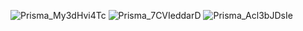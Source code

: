 ![Prisma_My3dHvi4Tc](https://github.com/LeviSgorlon/UselessCubeGame/assets/31070124/64cac34d-5879-452b-a484-17fe1ab37967)
![Prisma_7CVIeddarD](https://github.com/LeviSgorlon/UselessCubeGame/assets/31070124/464626bd-b6ba-4dba-bdf5-72f5a21e4544)
![Prisma_Acl3bJDsIe](https://github.com/LeviSgorlon/UselessCubeGame/assets/31070124/c60d560e-93dc-4380-a00e-d47f88e8e2e0)
